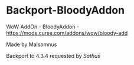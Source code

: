 # Backport-BloodyAddon
WoW AddOn - BloodyAddon - https://mods.curse.com/addons/wow/bloody-add

Made by Malsomnus

Backport to 4.3.4 requested by *Sathus*
